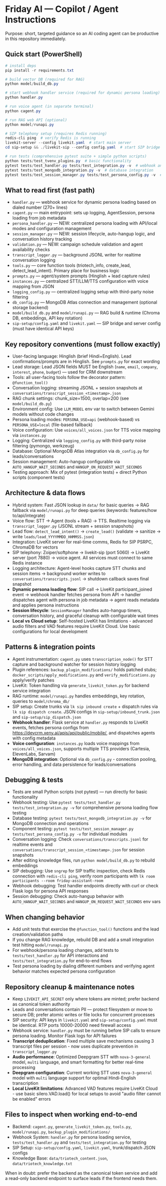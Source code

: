 # Friday AI — Copilot / Agent Instructions

Purpose: short, targeted guidance so an AI coding agent can be productive in this repository immediately.

## Quick start (PowerShell)

```powershell
# install deps
pip install -r requirements.txt

# build vector DB (required for RAG)
python model/build_db.py

# start webhook handler service (required for dynamic persona loading)
python handler.py

# run voice agent (in separate terminal)  
python cagent.py

# run RAG web API (optional)
python model/runapi.py

# SIP telephony setup (requires Redis running)
redis-cli ping  # verify Redis is running
livekit-server --config livekit.yaml  # start main server
cd sip-setup && ./livekit-sip --config config.yaml  # start SIP bridge

# run tests (comprehensive pytest suite + simple python scripts)
python tests/test_tvenv_plugins.py  # basic functionality
pytest tests/test_handler.py tests/test_integration.py -v  # webhook and persona loading
pytest tests/test_mongodb_integration.py -v  # database integration
pytest tests/test_session_manager.py tests/test_persona_config.py -v  # components
```

## What to read first (fast path)
- `handler.py` — webhook service for dynamic persona loading based on dialed number (270+ lines)
- `cagent.py` — main entrypoint: sets up logging, AgentSession, persona loading from job metadata
- `persona_handler.py` — NEW: centralized persona loading with API/local modes and configuration management
- `session_manager.py` — NEW: session lifecycle, auto-hangup logic, and conversation history tracking  
- `validation.py` — NEW: campaign schedule validation and agent availability checks
- `transcript_logger.py` — background JSONL writer for realtime conversation logging
- `tools.py` — core function tools (triotech_info, create_lead, detect_lead_intent). Primary place for business logic
- `prompts.py` — agent/system prompts (Hinglish + lead capture rules)
- `instances.py` — centralized STT/LLM/TTS configuration with voice mapping from JSON
- `logging_config.py` — centralized logging setup with third-party noise filtering
- `db_config.py` — MongoDB Atlas connection and management (optional storage backend)
- `model/build_db.py` and `model/runapi.py` — RAG build & runtime (Chroma DB, embeddings, API key rotation)
- `sip-setup/config.yaml` and `livekit.yaml` — SIP bridge and server config (must have identical API keys)

## Key repository conventions (must follow exactly)
- User-facing language: Hinglish (brief Hindi+English). Lead confirmations/prompts are in Hinglish. See `prompts.py` for exact wording
- Lead storage: Lead JSON fields MUST be English (`name`, `email`, `company`, `interest`, `phone`, `budget`) — used for CRM downstream  
- Tools: all user-facing tools follow the decorator pattern: `@function_tool()`
- Conversation logging: streaming JSONL + session snapshots at `conversations/transcript_session_<timestamp>.json`
- RAG chunk settings: chunk_size=1500, overlap=200 (see `model/build_db.py`)
- Environment config: Use `LLM_MODEL` env var to switch between Gemini models without code changes
- Persona loading modes: `PERSONA_USE=api` (webhook-based) vs `PERSONA_USE=local` (file-based fallback)
- Voice configuration: Use `voices/all_voices.json` for TTS voice mapping via `instances.py` 
- Logging: Centralized via `logging_config.py` with third-party noise filtering (pymongo, werkzeug)
- Database: Optional MongoDB Atlas integration via `db_config.py` for leads/conversations
- Session management: Auto-hangup configurable via `AUTO_HANGUP_WAIT_SECONDS` and `HANGUP_ON_REQUEST_WAIT_SECONDS`
- Testing approach: Mix of pytest (integration tests) + direct Python scripts (component tests)

## Architecture & data flows
- Hybrid system: Fast JSON lookup in `data/` for basic queries → RAG fallback via `model/runapi.py` for deep queries (keywords: features/how to/api/integrate)
- Voice flow: STT → Agent (tools + RAG) → TTS. Realtime logging via `transcript_logger.py` (JSONL stream + session snapshots)
- Lead flow: `detect_lead_intent()` → `create_lead()` (validate → sanitize → write `leads/lead_YYYYMMDD_HHMMSS.json`)
- Integration: LiveKit server for real-time comms, Redis for SIP PSRPC, ChromaDB for vectors
- SIP telephony: Zoiper/softphone → livekit-sip (port 5060) → LiveKit server (port 7880) → voice agent. All services must connect to same Redis instance
- Logging architecture: Agent-level hooks capture STT chunks and session items → background worker writes to `conversations/transcripts.jsonl` → shutdown callback saves final snapshot
- **Dynamic persona loading flow**: SIP call → LiveKit participant_joined event → webhook handler fetches persona from API → handler dispatches agent with persona in job metadata → agent reads metadata and applies persona instructions
- **Session lifecycle**: `SessionManager` handles auto-hangup timers, conversation history, and graceful cleanup with configurable wait times
- **Local vs Cloud setup**: Self-hosted LiveKit has limitations - advanced audio filters and VAD features require LiveKit Cloud. Use basic configurations for local development

## Patterns & integration points
- Agent instrumentation: `cagent.py` uses `transcription_node()` for STT capture and background watcher for session history logging
- Plugin references: `backup_plugin_modifications/` holds patched stubs; `docker_scripts/apply_modifications.py` and `verify_modifications.py` apply/verify patches
- LiveKit: Token handling via `generate_livekit_token.py` for backend service integration
- RAG runtime: `model/runapi.py` handles embeddings, key rotation, queries to `model/chroma_db/`
- SIP setup: Create trunks via `lk sip inbound create` + dispatch rules via `lk sip dispatch create`. JSON configs in `sip-setup/inbound_trunk.json` and `sip-setup/sip_dispatch.json`
- **Webhook handler**: Flask service at `handler.py` responds to LiveKit events, fetches persona configs from https://devcrm.xeny.ai/apis/api/public/mobile/<mobileNo>, and dispatches agents with config metadata
- **Voice configuration**: `instances.py` loads voice mappings from `voices/all_voices.json`, supports multiple TTS providers (Cartesia, ElevenLabs, Sarvam)
- **MongoDB integration**: Optional via `db_config.py` - connection pooling, error handling, and data persistence for leads/conversations

## Debugging & tests
- Tests are small Python scripts (not pytest) — run directly for basic functionality
- Webhook testing: Use `pytest tests/test_handler.py tests/test_integration.py -v` for comprehensive persona loading flow testing
- Database testing: `pytest tests/test_mongodb_integration.py -v` for MongoDB connection and operations
- Component testing: `pytest tests/test_session_manager.py tests/test_persona_config.py -v` for individual modules
- Conversation logging: Check `conversations/transcripts.jsonl` for realtime events and `conversations/transcript_session_<timestamp>.json` for session snapshots
- After editing knowledge files, run `python model/build_db.py` to rebuild embeddings
- SIP debugging: Use `sngrep` for SIP traffic inspection, check Redis connection with `redis-cli ping`, verify room participants with `lk room participants --room friday-assistant-room`
- Webhook debugging: Test handler endpoints directly with curl or check Flask logs for persona API responses
- Session debugging: Check auto-hangup behavior with `AUTO_HANGUP_WAIT_SECONDS` and `HANGUP_ON_REQUEST_WAIT_SECONDS` env vars



## When changing behavior
- Add unit tests that exercise the `@function_tool()` functions and the lead creation/validation paths
- If you change RAG knowledge, rebuild DB and add a small integration test hitting `model/runapi.py`
- For webhook/persona loading changes, add tests to `tests/test_handler.py` for API interactions and `tests/test_integration.py` for end-to-end flows
- Test persona loading by dialing different numbers and verifying agent behavior matches expected persona configuration

## Repository cleanup & maintenance notes
- Keep `LIVEKIT_API_SECRET` only where tokens are minted; prefer backend as canonical token authority
- Leads and conversations contain PII — protect filesystem or move to secure DB; prefer atomic writes or file locks for concurrent processes
- SIP security: API keys in `livekit.yaml` and `sip-setup/config.yaml` must be identical. RTP ports 10000-20000 need firewall access
- Webhook service: `handler.py` must be running before SIP calls to ensure persona loading. Monitor Flask logs for API failures
- **Transcript deduplication**: Fixed multiple save mechanisms causing 3 transcript files per session - now uses duplicate prevention in `transcript_logger.py`
- **Audio performance**: Optimized Deepgram STT with `nova-3-general` model, `multi` language, and smart formatting for better real-time processing
- **Deepgram configuration**: Current working STT uses `nova-3-general` model with `multi` language support for optimal Hindi-English transcription
- **Local LiveKit limitations**: Advanced VAD features require LiveKit Cloud - use basic silero.VAD.load() for local setups to avoid "audio filter cannot be enabled" errors

## Files to inspect when working end-to-end
- Backend: `cagent.py`, `generate_livekit_token.py`, `tools.py`, `model/runapi.py`, `backup_plugin_modifications/`
- Webhook System: `handler.py` for persona loading service, `tests/test_handler.py` and `tests/test_integration.py` for testing
- SIP Setup: `sip-setup/config.yaml`, `livekit.yaml`, trunk/dispatch JSON configs
- Knowledge Base: `data/triotech_content.json`, `data/triotech_knowledge.txt`

When in doubt: prefer the backend as the canonical token service and add a read-only backend endpoint to surface leads if the frontend needs them.
